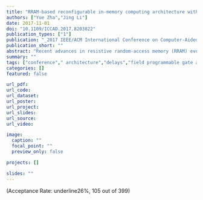 ```yaml
---
title: "RRAM-based reconfigurable in-memory computing architecture with hybrid routing"
authors: ["Yue Zha","Jing Li"]
date: 2017-11-01
doi: "10.1109/ICCAD.2017.8203822"
publication_types: ["1"]
publication: "_2017 IEEE/ACM International Conference on Computer-Aided Design (ICCAD)_"
publication_short: ""
abstract: "Recent advances in resistive random-access memory (RRAM) evoke great interests in exploring alternative architectures. One interesting work is a RRAM-based reconfigurable architecture that provides superior programmbility and blurs the boundary between computation and storage, but long-distance routing becomes a performance bottleneck. However, long-distance routing in FPGA is efficiently implemented, but its fine-grained routing structure results in a large routing overhead. In this work, we present a RRAM-based reconfigurable architecture that addresses the routing challenges using hybrid routing, i.e., local and global routing by taking the best advantages of both architectures (prior RRAM-based and FPGA). We also provide a complete CAD framework that exhibits high parallelism and good scalability. Experimental results show that our reconfigurable architecture outperforms both architectures. It achieves a 46.88% reduction in delay and improves the energy efficiency by 66.23% compared with the prior RRAM-based architecture with a slightly increased area overhead. While comparing with FPGA, it reduces the delay and the routing overhead by 36.00% and 50.20%, respectively. Additionally, our CAD framework achieves 5.39x speedup, compared with the prior framework."
summary: ""
tags: ["conference"," architecture","delays","field programmable gate arrays","logic functions","routing","switches","tiles","cad framework","hybrid routing","in-memory computing","reconfigurable architecture","liquid silicon"]
categories: []
featured: false

url_pdf:
url_code:
url_dataset:
url_poster:
url_project:
url_slides:
url_source:
url_video:

image:
  caption: ""
  focal_point: ""
  preview_only: false

projects: []

slides: ""
---
```


(Acceptance Rate: underline26%, 105 out of 399)
